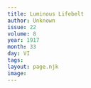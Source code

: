 ```yaml
---
title: Luminous Lifebelt
author: Unknown
issue: 22
volume: 8
year: 1917
month: 33
day: VI
tags:
layout: page.njk
image:
---
```


